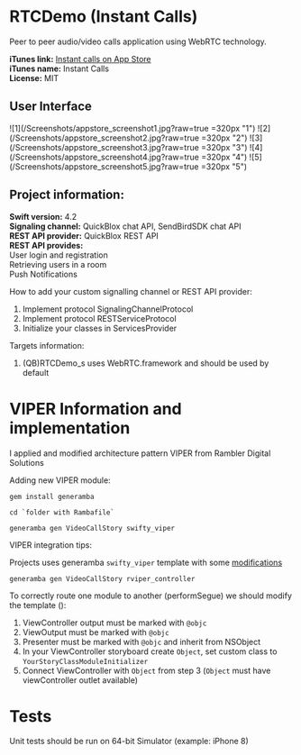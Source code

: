 # RTCDemo (Instant Calls)
Peer to peer audio/video calls application using WebRTC technology.

<b>iTunes link:</b> [Instant calls on App Store](https://itunes.apple.com/us/app/instant-calls/id1189357287)<br>
<b>iTunes name:</b> Instant Calls<br>
<b>License:</b> MIT

## User Interface

![1](/Screenshots/appstore_screenshot1.jpg?raw=true =320px "1")
![2](/Screenshots/appstore_screenshot2.jpg?raw=true =320px "2")
![3](/Screenshots/appstore_screenshot3.jpg?raw=true =320px "3")
![4](/Screenshots/appstore_screenshot4.jpg?raw=true =320px "4")
![5](/Screenshots/appstore_screenshot5.jpg?raw=true =320px "5")


## Project information:<br>
<b>Swift version:</b> 4.2<br>
<b>Signaling channel:</b> QuickBlox chat API, SendBirdSDK chat API<br>
<b>REST API provider:</b> QuickBlox REST API<br>
<b>REST API provides:</b><br>
User login and registration<br>
Retrieving users in a room<br>
Push Notifications<br>

How to add your custom signalling channel or REST API provider:<br>
1. Implement protocol SignalingChannelProtocol<br>
2. Implement protocol RESTServiceProtocol<br>
3. Initialize your classes in ServicesProvider<br>

Targets information:

1. (QB)RTCDemo_s uses WebRTC.framework and should be used by default

# VIPER Information and implementation

I applied and modified architecture pattern VIPER from Rambler Digital Solutions

Adding new VIPER module:

```Shell
gem install generamba

cd `folder with Rambafile`

generamba gen VideoCallStory swifty_viper
```

VIPER integration tips:

Projects uses generamba `swifty_viper` template with some [modifications]([https://github.com/rambler-digital-solutions/The-Book-of-VIPER/issues/21])


```Shell
generamba gen VideoCallStory rviper_controller
```

To correctly route one module to another (performSegue) we should modify the template ():

1. ViewController output must be marked with ```@objc``` 
2. ViewOutput must be marked with ```@objc``` 
2. Presenter must be marked with ```@objc``` and inherit from NSObject
3. In your ViewController storyboard create `Object`, set custom class to `YourStoryClassModuleInitializer`
4. Connect ViewController with `Object` from step 3 (`Object` must have viewController outlet available)

# Tests #

Unit tests should be run on 64-bit Simulator (example: iPhone 8)
